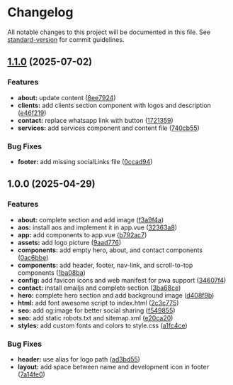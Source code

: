 # Changelog

All notable changes to this project will be documented in this file. See [standard-version](https://github.com/conventional-changelog/standard-version) for commit guidelines.

## [1.1.0](https://github.com/federicogildemuro/pintores-mdp/compare/v1.0.0...v1.1.0) (2025-07-02)


### Features

* **about:** update content ([8ee7924](https://github.com/federicogildemuro/pintores-mdp/commit/8ee79244508944173c9a8a5ead7531256a8012ed))
* **clients:** add clients section component with logos and description ([e46f219](https://github.com/federicogildemuro/pintores-mdp/commit/e46f21974224081f7143ff131c8e99f9044620d9))
* **contact:** replace whatsapp link with button ([1721359](https://github.com/federicogildemuro/pintores-mdp/commit/172135988f8ad99de73586701c87f8d1d124d7a3))
* **services:** add services component and content file ([740cb55](https://github.com/federicogildemuro/pintores-mdp/commit/740cb55a6f3f96ef434dbf012af735c5dd7bdc32))


### Bug Fixes

* **footer:** add missing socialLinks file ([0ccad94](https://github.com/federicogildemuro/pintores-mdp/commit/0ccad945c479214c88ceaf84d8be2a7f54bb92d9))

## 1.0.0 (2025-04-29)


### Features

* **about:** complete section and add image ([f3a9f4a](https://github.com/federicogildemuro/pintores-mdp/commit/f3a9f4a2f89c3aa82eee8246f5fda94a085b9630))
* **aos:** install aos and implement it in app.vue ([32363a8](https://github.com/federicogildemuro/pintores-mdp/commit/32363a8e25f9253577551413b2b5c26630a7c6ac))
* **app:** add components to app.vue ([b792ac7](https://github.com/federicogildemuro/pintores-mdp/commit/b792ac78180a230b98fc3ef66f5e49f238d15fba))
* **assets:** add logo picture ([9aad776](https://github.com/federicogildemuro/pintores-mdp/commit/9aad776c90a1c99d69901278b8fe95d757259117))
* **components:** add empty hero, about, and contact components ([0ac6bbe](https://github.com/federicogildemuro/pintores-mdp/commit/0ac6bbe23ae3ce59aa7bbed758086b1f73f2f67b))
* **components:** add header, footer, nav-link, and scroll-to-top components ([1ba08ba](https://github.com/federicogildemuro/pintores-mdp/commit/1ba08ba51d9667c0044d03e74859be444386da9c))
* **config:** add favicon icons and web manifest for pwa support ([34607f4](https://github.com/federicogildemuro/pintores-mdp/commit/34607f427783c60c7dcf94904b420de797f99199))
* **contact:** install emailjs and complete section ([3ba68ce](https://github.com/federicogildemuro/pintores-mdp/commit/3ba68cecb495f39e9d7727d2bf65846745541466))
* **hero:** complete hero section and add background image ([d408f9b](https://github.com/federicogildemuro/pintores-mdp/commit/d408f9bb7eec3361ce04b263de189a9779d2586c))
* **html:** add font awesome script to index.html ([2c3c775](https://github.com/federicogildemuro/pintores-mdp/commit/2c3c77567da604d166b8d3c24d4f3b68ca30a4e9))
* **seo:** add og:image for better social sharing ([f549855](https://github.com/federicogildemuro/pintores-mdp/commit/f549855f4a21233f9c3ec91e7803ff84010cc053))
* **seo:** add static robots.txt and sitemap.xml ([e20ca20](https://github.com/federicogildemuro/pintores-mdp/commit/e20ca202c6281a25316c75ad958b0898b0d62a2c))
* **styles:** add custom fonts and colors to style.css ([a1fc4ce](https://github.com/federicogildemuro/pintores-mdp/commit/a1fc4ce65b8e2ddffab1fa18738a4fb65e5ac8fc))


### Bug Fixes

* **header:** use alias for logo path ([ad3bd55](https://github.com/federicogildemuro/pintores-mdp/commit/ad3bd554586d0d582e7dcda6a490ab9a48c3ef4f))
* **layout:** add space between name and development icon in footer ([7a14fe0](https://github.com/federicogildemuro/pintores-mdp/commit/7a14fe0604e9cadf488bbdcecb898d047ae673fe))
